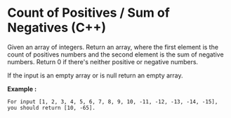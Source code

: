 # Count of Positives / Sum of Negatives (C++)
Given an array of integers. Return an array, where the first element is the count of positives numbers and the second element is the sum of negative numbers. Return 0 if there's neither positive or negative numbers.

If the input is an empty array or is null return an empty array.

**Example :**
```
For input [1, 2, 3, 4, 5, 6, 7, 8, 9, 10, -11, -12, -13, -14, -15], you should return [10, -65].
```
